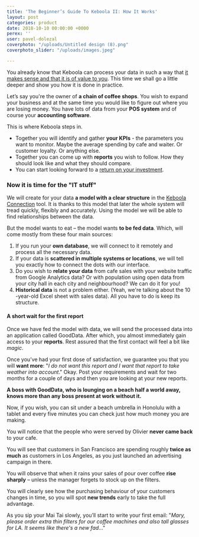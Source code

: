 ```yaml
---
title: 'The Beginner’s Guide To Keboola II: How It Works'
layout: post
categories: product
date: 2018-10-10 00:00:00 +0000
perex: ''
user: pavel-dolezal
coverphoto: "/uploads/Untitled design (8).png"
coverphoto_slider: "/uploads/images.jpeg"

---
```

You already know that Keboola can process your data in such a way that [it makes sense and that it is of value to you](http://blog.keboola.com/the-beginners-guide-to-keboola). This time we shall go a little deeper and show you how it is done in practice.

  
Let’s say you're the owner of **a chain of coffee shops**. You wish to expand your business and at the same time you would like to figure out where you are losing money. You have lots of data from your **POS system** and of course your **accounting software**.

This is where Keboola steps in.

* Together you will identify and gather **your KPIs** - the parameters you want to monitor. Maybe the average spending by cafe and waiter. Or customer loyalty. Or anything else.
* Together you can come up with **reports** you wish to follow. How they should look like and what they should compare.
* You can start looking forward to a [return on your investment](http://blog.keboola.com/the-investment-in-business-intelligence-returned-10-times-in-three-months-says-michal-buzek-the-chief-analyst-of-seznam).

### Now it is time for the "IT stuff"

We will create for your data **a model with a clear structure** in the [Keboola Connection](http://www.keboola.com/connection) tool. It is thanks to this model that later the whole system will tread quickly, flexibly and accurately. Using the model we will be able to find relationships between the data.

But the model wants to eat – the model wants **to be fed data**. Which, will come mostly from these four main sources:

1. If you run your **own database**, we will connect to it remotely and process all the necessary data. 
2. If your data is **scattered in multiple systems or locations**, we will tell you exactly how to connect the dots with our interface. 
3. Do you wish to **relate your data** from cafe sales with your website traffic from Google Analytics data? Or with population using open data from your city hall in each city and neighbourhood? We can do it for you! 
4. **Historical data** is not a problem either. (Yeah, we're talking about the 10 -year-old Excel sheet with sales data). All you have to do is keep its structure. 

#### A short wait for the first report

Once we have fed the model with data, we will send the processed data into an application called GoodData. After which, you almost immediately gain access to your **reports**. Rest assured that the first contact will feel a bit like _magic_.

Once you’ve had your first dose of satisfaction, we guarantee you that you will **want more**: "_I do not want this report and I want that report to take weather into account_." Okay. Post your requirements and wait for two months for a couple of days and then you are looking at your new reports.

**A boss with GoodData, who is lounging on a beach half a world away, knows more than any boss present at work without it.**

Now, if you wish, you can sit under a beach umbrella in Honolulu with a tablet and every five minutes you can check just how much money you are making. 

You will notice that the people who were served by Olivier **never came back** to your cafe.

You will see that customers in San Francisco are spending roughly **twice as much** as customers in Los Angeles, as you just launched an advertising campaign in there.

You will observe that when it rains your sales of pour over coffee **rise sharply** – unless the manager forgets to stock up on the filters.

You will clearly see how the purchasing behaviour of your customers changes in time, so you will spot **new trends** early to take the full advantage.

As you sip your Mai Tai slowly, you’ll start to write your first email: "_Mary, please order extra thin filters for our coffee machines and also tall glasses for LA. It seems like there's a new fad_..."